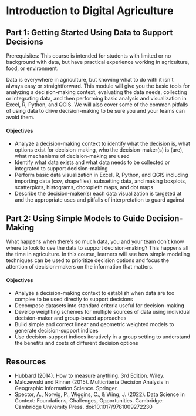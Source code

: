 # Introduction to Digital Agriculture

## Part 1: Getting Started Using Data to Support Decisions

Prerequisites: This course is intended for students with limited or no background with data, but have practical experience working in agriculture, food, or environment.

Data is everywhere in agriculture, but knowing what to do with it isn't always easy or straightforward. This module will give you the basic tools for analyzing a decision-making context, evaluating the data needs, collecting or integrating data, and then performing basic analysis and visualization in Excel, R, Python, and QGIS. We will also cover some of the common pitfalls of using data to drive decision-making to be sure you and your teams can avoid them.
 
#### Objectives
- Analyze a decision-making context to identify what the decision is, what options exist for decision-making, who the decision-maker(s) is (are), what mechanisms of decision-making are used
- Identify what data exists and what data needs to be collected or integrated to support decision-making
- Perform basic data visualization in Excel, R, Python, and QGIS including importing data (csv, shapefiles), subsetting data, and making boxplots, scatterplots, histograms, choropleth maps, and dot maps
- Describe the decision-maker(s) each data visualization is targeted at and the appropriate uses and pitfalls of interpretation to guard against


## Part 2: Using Simple Models to Guide Decision-Making

What happens when there’s so much data, you and your team don’t know where to look to use the data to support decision-making? This happens all the time in agriculture. In this course, learners will see how simple modeling techniques can be used to prioritize decision options and focus the attention of decision-makers on the information that matters.

#### Objectives
- Analyze a decision-making context to establish when data are too complex to be used directly to support decisions
- Decompose datasets into standard criteria useful for decision-making 
- Develop weighting schemes for multiple sources of data using individual decision-maker and group-based approaches
- Build simple and correct linear and geometric weighted models to generate decision-support indices
- Use decision-support indices iteratively in a group setting to understand the benefits and costs of different decision options

## Resources
- Hubbard (2014). How to measure anything. 3rd Edition. Wiley.
- Malczewski and Rinner (2015). Multicriteria Decision Analysis in Geographic Information Science. Springer.
- Spector, A., Norvig, P., Wiggins, C., & Wing, J. (2022). Data Science in Context: Foundations, Challenges, Opportunities. Cambridge: Cambridge University Press. doi:10.1017/9781009272230

